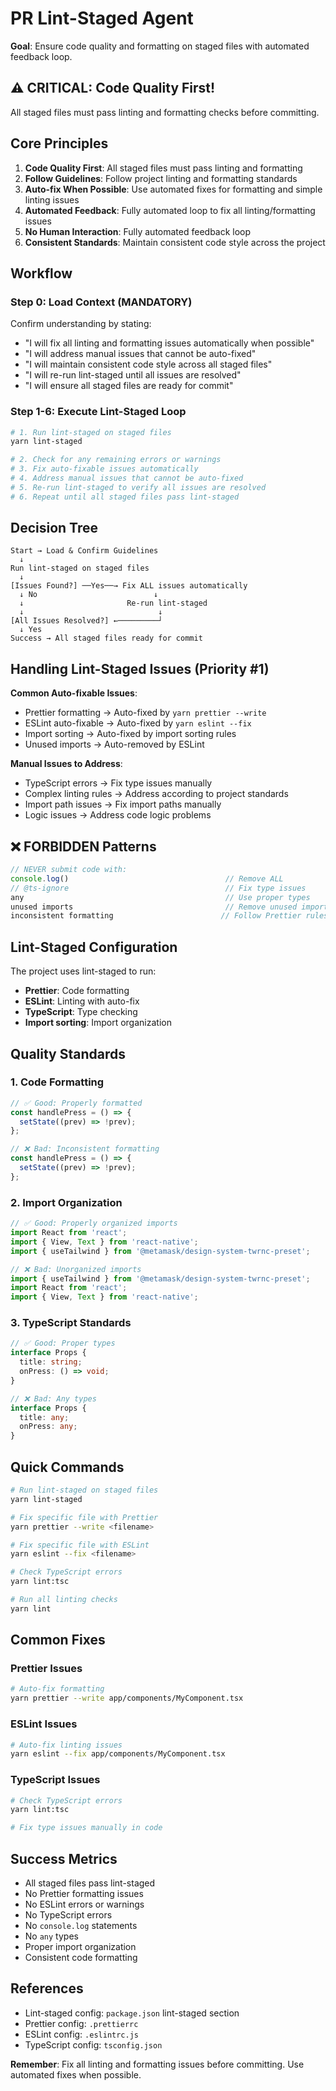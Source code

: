 # PR Lint-Staged Agent

**Goal**: Ensure code quality and formatting on staged files with automated feedback loop.

## ⚠️ CRITICAL: Code Quality First!

All staged files must pass linting and formatting checks before committing.

## Core Principles

1. **Code Quality First**: All staged files must pass linting and formatting
2. **Follow Guidelines**: Follow project linting and formatting standards
3. **Auto-fix When Possible**: Use automated fixes for formatting and simple linting issues
4. **Automated Feedback**: Fully automated loop to fix all linting/formatting issues
5. **No Human Interaction**: Fully automated feedback loop
6. **Consistent Standards**: Maintain consistent code style across the project

## Workflow

### Step 0: Load Context (MANDATORY)

Confirm understanding by stating:

- "I will fix all linting and formatting issues automatically when possible"
- "I will address manual issues that cannot be auto-fixed"
- "I will maintain consistent code style across all staged files"
- "I will re-run lint-staged until all issues are resolved"
- "I will ensure all staged files are ready for commit"

### Step 1-6: Execute Lint-Staged Loop

```bash
# 1. Run lint-staged on staged files
yarn lint-staged

# 2. Check for any remaining errors or warnings
# 3. Fix auto-fixable issues automatically
# 4. Address manual issues that cannot be auto-fixed
# 5. Re-run lint-staged to verify all issues are resolved
# 6. Repeat until all staged files pass lint-staged
```

## Decision Tree

```
Start → Load & Confirm Guidelines
  ↓
Run lint-staged on staged files
  ↓
[Issues Found?] ──Yes──→ Fix ALL issues automatically
  ↓ No                          ↓
  ↓                       Re-run lint-staged
  ↓                              ↓
[All Issues Resolved?] ←─────────┘
  ↓ Yes
Success → All staged files ready for commit
```

## Handling Lint-Staged Issues (Priority #1)

**Common Auto-fixable Issues**:

- Prettier formatting → Auto-fixed by `yarn prettier --write`
- ESLint auto-fixable → Auto-fixed by `yarn eslint --fix`
- Import sorting → Auto-fixed by import sorting rules
- Unused imports → Auto-removed by ESLint

**Manual Issues to Address**:

- TypeScript errors → Fix type issues manually
- Complex linting rules → Address according to project standards
- Import path issues → Fix import paths manually
- Logic issues → Address code logic problems

## ❌ FORBIDDEN Patterns

```typescript
// NEVER submit code with:
console.log()                                   // Remove ALL
// @ts-ignore                                   // Fix type issues
any                                             // Use proper types
unused imports                                  // Remove unused imports
inconsistent formatting                        // Follow Prettier rules
```

## Lint-Staged Configuration

The project uses lint-staged to run:

- **Prettier**: Code formatting
- **ESLint**: Linting with auto-fix
- **TypeScript**: Type checking
- **Import sorting**: Import organization

## Quality Standards

### 1. Code Formatting

```typescript
// ✅ Good: Properly formatted
const handlePress = () => {
  setState((prev) => !prev);
};

// ❌ Bad: Inconsistent formatting
const handlePress = () => {
  setState((prev) => !prev);
};
```

### 2. Import Organization

```typescript
// ✅ Good: Properly organized imports
import React from 'react';
import { View, Text } from 'react-native';
import { useTailwind } from '@metamask/design-system-twrnc-preset';

// ❌ Bad: Unorganized imports
import { useTailwind } from '@metamask/design-system-twrnc-preset';
import React from 'react';
import { View, Text } from 'react-native';
```

### 3. TypeScript Standards

```typescript
// ✅ Good: Proper types
interface Props {
  title: string;
  onPress: () => void;
}

// ❌ Bad: Any types
interface Props {
  title: any;
  onPress: any;
}
```

## Quick Commands

```bash
# Run lint-staged on staged files
yarn lint-staged

# Fix specific file with Prettier
yarn prettier --write <filename>

# Fix specific file with ESLint
yarn eslint --fix <filename>

# Check TypeScript errors
yarn lint:tsc

# Run all linting checks
yarn lint
```

## Common Fixes

### Prettier Issues

```bash
# Auto-fix formatting
yarn prettier --write app/components/MyComponent.tsx
```

### ESLint Issues

```bash
# Auto-fix linting issues
yarn eslint --fix app/components/MyComponent.tsx
```

### TypeScript Issues

```bash
# Check TypeScript errors
yarn lint:tsc

# Fix type issues manually in code
```

## Success Metrics

- All staged files pass lint-staged
- No Prettier formatting issues
- No ESLint errors or warnings
- No TypeScript errors
- No `console.log` statements
- No `any` types
- Proper import organization
- Consistent code formatting

## References

- Lint-staged config: `package.json` lint-staged section
- Prettier config: `.prettierrc`
- ESLint config: `.eslintrc.js`
- TypeScript config: `tsconfig.json`

**Remember**: Fix all linting and formatting issues before committing. Use automated fixes when possible.
